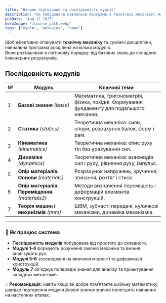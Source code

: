 ```yaml
---
title: "Напрям підготовки та послідовність курсів"
description: "Як побудована навчальна програма з технічної механіки: модулі, ключові теми та логіка їх вивчення."
pubDate: "Aug 11 2025"
heroImage: "/course_path.webp"
tags: ["курси", "механіка", "план"]
---
```


Щоб ефективно опанувати **технічну механіку** та суміжні дисципліни, навчальна програма розділена на кілька модулів.  
Вони розташовані в логічному порядку: від базових знань до складних інженерних розрахунків.

## Послідовність модулів

| №  | Модуль | Ключові теми |
|----|--------|--------------|
| 1  | **Базові знання** *(base)* | Математика, тригонометрія, фізика, похідні. Формування фундаменту для подальшого навчання. |
| 2  | **Статика** *(statics)* | Теоретична механіка: сили, опори, розрахунок балок, ферм і рам. |
| 3  | **Кінематика** *(kinematics)* | Теоретична механіка: опис руху тіл без урахування сил. |
| 4  | **Динаміка** *(dynamics)* | Теоретична механіка: взаємодія сил і руху, рівняння руху, імпульс. |
| 5  | **Опір матеріалів. Основи** *(materials)* | Розрахунок напружень, кручення, згинання, розтяг і стиск. |
| 6  | **Опір матеріалів. Переміщення** *(materials2)* | Методи визначення переміщень і деформацій елементів конструкцій. |
| 7  | **Теорія машин і механізмів** *(tmm)* | ШВМ, зубчасті передачі, кулачкові механізми, динаміка механізмів. |

---

### 📌 Як працює система
- **Послідовність модулів** побудована від простого до складного.  
- **Модулі 1–4** формують розуміння законів механіки та вміння аналізувати рух.  
- **Модулі 5–6** зосереджені на вивченні міцності та деформацій конструкцій.  
- **Модуль 7** об'єднує попередні знання для аналізу та проектування складних механізмів.

💡 **Рекомендація:** навіть якщо ви добре пам’ятаєте шкільну математику, швидке повторення модуля *Базові знання* значно полегшить навчання на наступних етапах.
